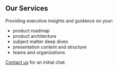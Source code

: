 ## Our Services

Providing executive insights and&nbsp;guidance&nbsp;on&nbsp;your:

- product roadmap
- product architecture
- subject matter deep dives
- presentation content and&nbsp;structure
- teams and organizations

[Contact us](#contact-us) for an initial chat.  
